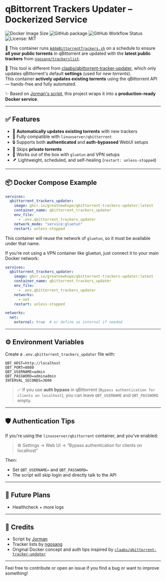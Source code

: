 # qBittorrent Trackers Updater – Dockerized Service
![Docker Image Size](https://img.shields.io/docker/image-size/ghcr.io/greatnewhope/qbittorrent-trackers-updater/latest)
![GitHub package](https://img.shields.io/github/v/release/greatnewhope/qbittorrent-trackers-updater?label=release)
![GitHub Workflow Status](https://img.shields.io/github/actions/workflow/status/greatnewhope/qbittorrent-trackers-updater/publish.yml?branch=main&label=build)
![License: MIT](https://img.shields.io/badge/License-MIT-yellow.svg)

🚀 This container runs [`AddqBittorrentTrackers.sh`](https://github.com/Jorman/Scripts) on a schedule to ensure **all your public torrents** in qBittorrent are updated with the **latest public trackers** from [`ngosang/trackerslist`](https://github.com/ngosang/trackerslist).

📌 This tool is different from [claabs/qbittorrent-tracker-updater](https://github.com/claabs/qbittorrent-tracker-updater), which only updates qBittorrent's default **settings** (used for *new torrents*).  
This container **actively updates existing torrents** using the qBittorrent API — hands-free and fully automated.

✨ Based on [Jorman's script](https://github.com/Jorman/Scripts), this project wraps it into a **production-ready Docker service**.

---

## ✅ Features

- 🧠 **Automatically updates existing torrents** with new trackers
- 🐳 Fully compatible with `linuxserver/qbittorrent`
- 🔒 Supports both **authenticated** and **auth-bypassed** WebUI setups
- 🔎 Skips **private torrents**
- 🧩 Works out of the box with `gluetun` and VPN setups
- 🪶 Lightweight, scheduled, and self-healing (`restart: unless-stopped`)

---

## 📦 Docker Compose Example

```yaml
services:
  qbittorrent_trackers_updater:
    image: ghcr.io/greatnewhope/qbittorrent-trackers-updater:latest
    container_name: qbittorrent_trackers_updater
    env_file:
      - .env.qbittorrent_trackers_updater
    network_mode: "service:gluetun"
    restart: unless-stopped
```

This container will reuse the network of `gluetun`, so it must be available under that name.

If you’re not using a VPN container like gluetun, just connect it to your main Docker network:

```yaml
services:
  qbittorrent_trackers_updater:
    image: ghcr.io/greatnewhope/qbittorrent-trackers-updater:latest
    container_name: qbittorrent_trackers_updater
    env_file:
      - .env.qbittorrent_trackers_updater
    networks:
      - net
    restart: unless-stopped

networks:
  net:
    external: true  # or define as internal if needed
```


---

## ⚙️ Environment Variables

Create a `.env.qbittorrent_trackers_updater` file with:

```dotenv
QBT_HOST=http://localhost
QBT_PORT=8080
QBT_USERNAME=admin
QBT_PASSWORD=adminadmin
INTERVAL_SECONDS=3600
```

> ✅ If you use **auth bypass** in qBittorrent (`Bypass authentication for clients on localhost`), you can leave `QBT_USERNAME` and `QBT_PASSWORD` empty.

---

## 🛡️ Authentication Tips

If you're using the `linuxserver/qbittorrent` container, and you've enabled:

> ⚙️ Settings → Web UI → “Bypass authentication for clients on localhost”

Then:
- Set `QBT_USERNAME=` and `QBT_PASSWORD=`
- The script will skip login and directly talk to the API

---

## 🧊 Future Plans

- Healthcheck + more logs

---

## 🙏 Credits

- Script by [Jorman](https://github.com/Jorman/Scripts)
- Tracker lists by [ngosang](https://github.com/ngosang/trackerslist)
- Original Docker concept and auth tips inspired by [`claabs/qbittorrent-tracker-updater`](https://github.com/claabs/qbittorrent-tracker-updater)

---

Feel free to contribute or open an issue if you find a bug or want to improve something!
